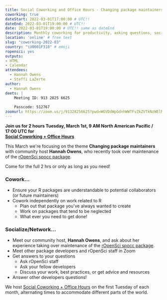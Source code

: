 ```yaml
---
title: Social Coworking and Office Hours - Changing package maintainers
coworking: true
dateStart: 2022-03-01T17:00:00 # UTC!!
dateEnd: 2022-03-01T19:00:00 # UTC!!
date: 2022-03-01T19:00:00 # UTC!! same as dateEnd
description: Monthly coworking for productivity, asking questions, socializing
location: 'online' # free text
slug: "coworking-2022-03"
country: "\U0001F310" # emoji
ropensci: yes
outputs: 
- HTML
- Calendar 
attendees:
  - Hannah Owens
  - Steffi LaZerte
author:
  - Hannah Owens
deets: |
    Meeting ID: 913 2825 6625
    
    Passcode: 512767
zoomurl: https://zoom.us/j/91328256625?pwd=WGVDdWpGdnhWWTFvZkZVTkNzWElNQT09
---
```


<!--
```{r}
d <- lubridate::ymd_hms("2022-03-01 09:00:00", tz = "America/Vancouver")
lubridate::with_tz(d, "UTC")
```
-->

**Join us for 2 hours Tuesday, March 1st, 9 AM North American Pacific / 17:00 UTC for<br>[Social Coworking + Office Hours](/blog/2021/08/17/coworking-sessions/)**

This March we're focusing on the theme **Changing package maintainers** with community host
**Hannah Owens**, who recently took over maintenance of the [rOpenSci spocc package](https://docs.ropensci.org/spocc/).

Come for the full 2 hrs or only as long as you need!

### Cowork...

- Ensure your R packages are understandable to potential collaborators (or future maintainers)
- Cowork independently on work related to R
  - Plan out that package you've always wanted to create
  - Work on packages that tend to be neglected
  - What ever you need to get done!
  
### Socialize/Network...

- Meet our community host, **Hannah Owens**, and ask about her experience taking over maintenance of the [rOpenSci spocc package](https://docs.ropensci.org/spocc/).
- Meet other package developers and rOpenSci staff in Zoom
- Get answers to your questions
  - Ask rOpenSci staff
  - Ask your fellow developers
  - Discuss your work, best practices, or get advice and resources
- Answer other developers questions!

We host [Social Coworking + Office Hours](/blog/2021/08/17/coworking-sessions/) on the first Tuesday of each month, alternating times to accommodate different parts of the world.